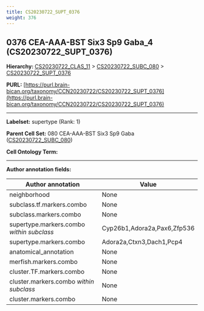 ```yaml
---
title: CS20230722_SUPT_0376
weight: 376
---
```

## 0376 CEA-AAA-BST Six3 Sp9 Gaba_4 (CS20230722_SUPT_0376)
<b>Hierarchy: </b>
[CS20230722_CLAS_11](../CS20230722_CLAS_11) >
[CS20230722_SUBC_080](../CS20230722_SUBC_080) >
[CS20230722_SUPT_0376](../CS20230722_SUPT_0376)

**PURL:** [https://purl.brain-bican.org/taxonomy/CCN20230722/CS20230722_SUPT_0376](https://purl.brain-bican.org/taxonomy/CCN20230722/CS20230722_SUPT_0376)

---


**Labelset:** supertype (Rank: 1)

**Parent Cell Set:** 080 CEA-AAA-BST Six3 Sp9 Gaba ([CS20230722_SUBC_080](../CS20230722_SUBC_080))



**Cell Ontology Term:** 

[MARKER GENES.]: #


---

[TRANSFERRED ANNOTATIONS.]: #


[AUTHOR ANNOTATION FIELDS.]: #


**Author annotation fields:**

| Author annotation | Value |
|-------------------|-------|
|neighborhood|None|
|subclass.tf.markers.combo|None|
|subclass.markers.combo|None|
|supertype.markers.combo _within subclass_|Cyp26b1,Adora2a,Pax6,Zfp536|
|supertype.markers.combo|Adora2a,Ctxn3,Dach1,Pcp4|
|anatomical_annotation|None|
|merfish.markers.combo|None|
|cluster.TF.markers.combo|None|
|cluster.markers.combo _within subclass_|None|
|cluster.markers.combo|None|
